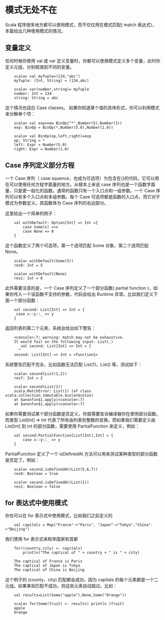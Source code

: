 # 模式无处不在 

Scala 程序很多地方都可以使用模式，而不仅仅用在模式匹配( match 表达式)，本篇给出几种使用模式的情况。

## 变量定义

任何时候你使用 val 或 var 定义变量时，你都可以使用模式定义多个变量，此时你定义元组，分别赋值到不同的变量。

```
    scala> val myTuple=(134,"abc")
    myTuple: (Int, String) = (134,abc)
    
    scala> var(number,string)= myTuple
    number: Int = 134
    string: String = abc
```

这个情况也适应 Case classes。 如果你知道某个值的具体形式，你可以利用模式来分解单个项：

```
    scala> val exp=new BinOp("*",Number(5),Number(1))
    exp: BinOp = BinOp(*,Number(5.0),Number(1.0))
    
    scala> val BinOp(op,left,right)=exp
    op: String = *
    left: Expr = Number(5.0)
    right: Expr = Number(1.0)
```

## Case 序列定义部分方程

一个 Case 序列（ case squence，也成为可选项）为包含在{}的代码，它可以用在可以使用任何方程字面量的地方。从根本上来说 case 序列也是一个函数字面量，只是更一般化的函数。通常的函数只有一个入口点和一组参数。一个 Case 序列可以有多个入口点和多组参数。每个 Case 可选项都是函数的入口点，而它对于模式为参数定义。其函数体为 Case 序列的右边部分。

这里给出一个简单的例子：

```
    val withDefault: Option[Int] => Int ={
    	case Some(x) =>x
    	case None => 0
    }
```

这个函数定义了两个可选项，第一个选项匹配 Some 对象，第二个选项匹配 None。

```
    scala> withDefault(Some(5))
    res0: Int = 5
    
    scala> withDefault(None)
    res1: Int = 0
```

此外需要注意的是，一个 Case 序列定义了一个部分函数( partial function )，如果你传入一个该函数不支持的参数，代码会给出 Runtime 异常。比如我们定义下面一个部分函数：

```
    val second: List[Int] => Int = {
     case x::y::_ => y
    }
```

返回列表的第二个元素，系统会给出如下警告：

```
    <console>:7: warning: match may not be exhaustive.
    It would fail on the following input: List(_)
       val second: List[Int] => Int = {
      ^
    second: List[Int] => Int = <function1>
```

系统警告匹配不完全，比如函数无法匹配 List(1)，List() 等，测试如下：

```
    scala> second(List(1,2))
    res7: Int = 2
    
    scala> second(List(1))
    scala.MatchError: List(1) (of class scala.collection.immutable.$colon$colon)
    at $anonfun$1.apply(<console>:7)
    at $anonfun$1.apply(<console>:7)
```

如果你需要测试某个部分函数是否定义，你就需要告诉编译器你在使用部分函数。而类型 List[Int] => Int 代表了所有由列表到整数的变换。而如果我们需要定义由 List[int] 到 int 的部分函数，需要使用 PartialFunction 来定义，例如：

```
    val second:PartialFunction[List[Int],Int] = {
    	case x::y::_ => y
    }
```

PartialFunction 定义了一个 isDefinedAt 方法可以用来测试某种类型的部分函数是否定了。例如：

```
    scala> second.isDefinedAt(List(5,6,7))
    res0: Boolean = true
    
    scala> second.isDefinedAt(List(1))
    res1: Boolean = false
```

## for 表达式中使用模式

你也可以在 for 表示式中使用模式，比如我们之前定义的

```
    val capitals = Map("France"->"Paris", "Japan"->"Tokyo","China"->"Beijing")
```

我们使用 for 表示式来枚举国家和首都

```
    for((country,city) <- capitals) 
    	println("The captical of " + country + " is " + city)
    	
    The captical of France is Paris
    The captical of Japan is Tokyo
    The captical of China is Beijing
```

这个例子的 (county，city) 匹配都会成功，因为 capitals 的每个元素都是一个二元组。如果某些匹配不成功，则这些元素自动跳过。比如：

```
    val results=List(Some("apple"),None,Some("Orange"))
    
    scala> for(Some(fruit) <- results) println (fruit)
    apple
    Orange
```
